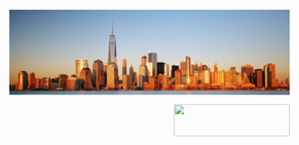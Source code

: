 ![alt text](https://raw.githubusercontent.com/ostweg/ostweg/main/img/header.jpg)

<a href="https://stackoverflow.com/users/9945539/samga"><img src="https://stackexchange.com/users/flair/13780246.png?theme=dark" style="float:right;" width="208" height="58"></a>
